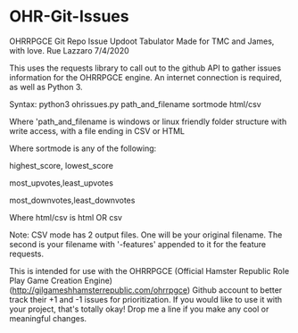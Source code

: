 # OHR-Git-Issues
OHRRPGCE Git Repo Issue Updoot Tabulator
Made for TMC and James, with love.
Rue Lazzaro 7/4/2020

This uses the requests library to call out to the github API to gather issues information for the OHRRPGCE engine. An internet connection is required, as well as Python 3.

Syntax: python3 ohrissues.py path_and_filename sortmode html/csv

Where 'path_and_filename is windows or linux friendly folder structure with write access, with a file ending in CSV or HTML

Where sortmode is any of the following:

highest_score, lowest_score

most_upvotes,least_upvotes

most_downvotes,least_downvotes

Where html/csv is html OR csv

Note: CSV mode has 2 output files. One will be your original filename. The second is your filename with '-features' appended to it for the feature requests.


This is intended for use with the OHRRPGCE (Official Hamster Republic Role Play Game Creation Engine) (http://gilgameshhamsterrepublic.com/ohrrpgce) Github account to better track their +1 and -1 issues for prioritization. If you would like to use it with your project, that's totally okay! Drop me a line if you make any cool or meaningful changes.
